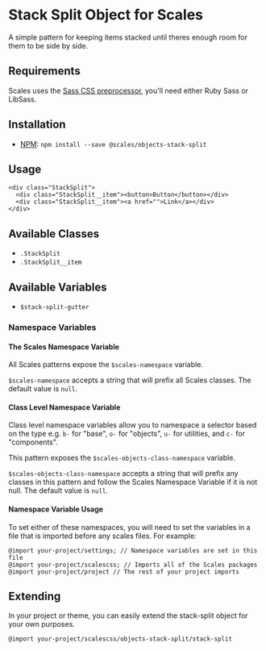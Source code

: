 # Stack Split Object for Scales

A simple pattern for keeping items stacked until theres enough room for them to be side by side.

## Requirements

Scales uses the [Sass CSS preprocessor](http://sass-lang.com/), you'll need either Ruby Sass or LibSass.

## Installation

* [NPM](http://npmjs.com): `npm install --save @scales/objects-stack-split`

## Usage

```
<div class="StackSplit">
  <div class="StackSplit__item"><button>Button</button></div>
  <div class="StackSplit__item"><a href="">Link</a></div>
</div>
```

## Available Classes

* `.StackSplit`
* `.StackSplit__item`

## Available Variables

* `$stack-split-gutter`

### Namespace Variables

#### The Scales Namespace Variable

All Scales patterns expose the `$scales-namespace` variable.

`$scales-namespace` accepts a string that will prefix all Scales classes. The default value is `null`.

#### Class Level Namespace Variable

Class level namespace variables allow you to namespace a selector based on the type e.g. `b-` for "base", `o-` for "objects", `u-` for utilities, and `c-` for "components".

This pattern exposes the `$scales-objects-class-namespace` variable.

`$scales-objects-class-namespace` accepts a string that will prefix any classes in this pattern and follow the Scales Namespace Variable if it is not null. The default value is `null`.

#### Namespace Variable Usage

To set either of these namespaces, you will need to set the variables in a file that is imported before any scales files. For example:

```
@import your-project/settings; // Namespace variables are set in this file
@import your-project/scalescss; // Imports all of the Scales packages
@import your-project/project // The rest of your project imports
```

## Extending

In your project or theme, you can easily extend the stack-split object for your own purposes.

```
@import your-project/scalescss/objects-stack-split/stack-split

